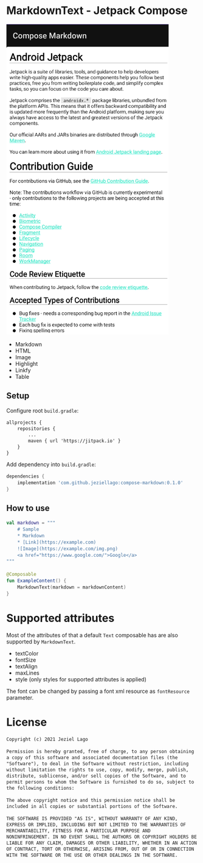 # MarkdownText - Jetpack Compose
![](example.png)
- Markdown
- HTML
- Image
- Highlight
- Linkfy
- Table
## Setup
Configure root `build.gradle`:
```  
allprojects {  
    repositories {  
        ...  
        maven { url 'https://jitpack.io' }  
    }  
}  
```  
Add dependency into `build.gradle`:
```groovy  
dependencies {  
    implementation 'com.github.jeziellago:compose-markdown:0.1.0'  
}  
```  
## How to use
```kotlin  
val markdown = """  
	# Sample  
	* Markdown  
	* [Link](https://example.com)  
	![Image](https://example.com/img.png)  
	<a href="https://www.google.com/">Google</a>  
"""

@Composable  
fun ExampleContent() {  
    MarkdownText(markdown = markdownContent)  
}  
```  

# Supported attributes

Most of the attributes of that a default `Text` composable has are also supported by `MarkdownText`. 

- textColor 
- fontSize
- textAlign
- maxLines
- style (only styles for supported attributes is applied)

The font can be changed by passing a font xml resource as `fontResource` parameter. 

# License
```  
Copyright (c) 2021 Jeziel Lago  
  
Permission is hereby granted, free of charge, to any person obtaining  
a copy of this software and associated documentation files (the  
"Software"), to deal in the Software without restriction, including  
without limitation the rights to use, copy, modify, merge, publish,  
distribute, sublicense, and/or sell copies of the Software, and to  
permit persons to whom the Software is furnished to do so, subject to  
the following conditions:  
  
The above copyright notice and this permission notice shall be  
included in all copies or substantial portions of the Software.  
  
THE SOFTWARE IS PROVIDED "AS IS", WITHOUT WARRANTY OF ANY KIND,  
EXPRESS OR IMPLIED, INCLUDING BUT NOT LIMITED TO THE WARRANTIES OF  
MERCHANTABILITY, FITNESS FOR A PARTICULAR PURPOSE AND  
NONINFRINGEMENT. IN NO EVENT SHALL THE AUTHORS OR COPYRIGHT HOLDERS BE  
LIABLE FOR ANY CLAIM, DAMAGES OR OTHER LIABILITY, WHETHER IN AN ACTION  
OF CONTRACT, TORT OR OTHERWISE, ARISING FROM, OUT OF OR IN CONNECTION  
WITH THE SOFTWARE OR THE USE OR OTHER DEALINGS IN THE SOFTWARE.  
```